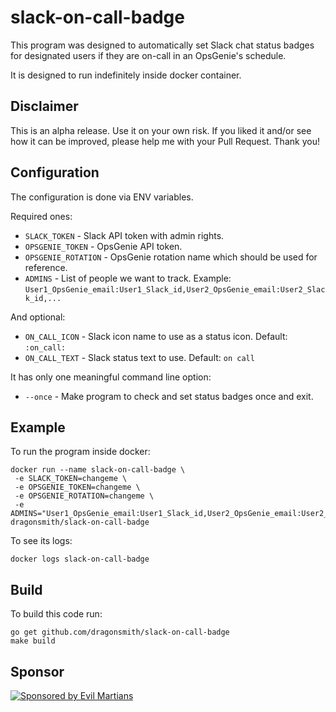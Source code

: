 # slack-on-call-badge

This program was designed to automatically set Slack chat status badges for designated users if they are on-call in an OpsGenie's schedule.

It is designed to run indefinitely inside docker container.

## Disclaimer

This is an alpha release. Use it on your own risk. If you liked it and/or see how it can be improved, please help me with your Pull Request. Thank you!

## Configuration

The configuration is done via ENV variables.

Required ones:

* `SLACK_TOKEN` - Slack API token with admin rights.
* `OPSGENIE_TOKEN` - OpsGenie API token.
* `OPSGENIE_ROTATION` - OpsGenie rotation name which should be used for reference.
* `ADMINS` - List of people we want to track. Example: `User1_OpsGenie_email:User1_Slack_id,User2_OpsGenie_email:User2_Slack_id,...`

And optional:

* `ON_CALL_ICON` - Slack icon name to use as a status icon. Default: `:on_call:`
* `ON_CALL_TEXT` - Slack status text to use. Default: `on call`

It has only one meaningful command line option:

* `--once` - Make program to check and set status badges once and exit.

## Example

To run the program inside docker:

```shell
docker run --name slack-on-call-badge \
 -e SLACK_TOKEN=changeme \
 -e OPSGENIE_TOKEN=changeme \
 -e OPSGENIE_ROTATION=changeme \
 -e ADMINS="User1_OpsGenie_email:User1_Slack_id,User2_OpsGenie_email:User2_Slack_id" dragonsmith/slack-on-call-badge
```

To see its logs:

```shell
docker logs slack-on-call-badge
```

## Build

To build this code run:

```shell
go get github.com/dragonsmith/slack-on-call-badge
make build
```

## Sponsor

[![Sponsored by Evil Martians](https://evilmartians.com/badges/sponsored-by-evil-martians.png)](https://evilmartians.com)